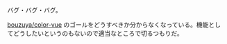 バグ・バグ・バグ。

[bouzuya/color-vue][] のゴールをどうすべきか分からなくなっている。機能としてどうしたいというのもないので適当なところで切るつもりだ。

[bouzuya/color-vue]: https://github.com/bouzuya/color-vue
